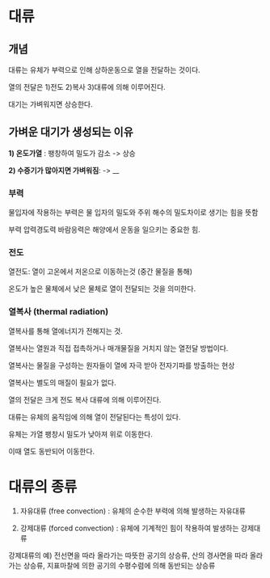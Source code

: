 # 대류

## 개념 

대류는 유체가 부력으로 인해 상하운동으로 열을 전달하는 것이다.

열의 전달은 1)전도 2)복사 3)대류에 의해 이루어진다.

대기는 가벼워지면 상승한다.

## 가벼운 대기가 생성되는 이유 
__1) 온도가열__ : 팽창하여 밀도가 감소 -> 상승

__2) 수증기가 많아지면 가벼워짐__: -> __

### 부력
물입자에 작용하는 부력은 물 입자의 밀도와 주위 해수의 밀도차이로 생기는 힘을 뜻함

부력 압력경도력 바람응력은 해양에서 운동을 일으키는 중요한 힘.


### 전도

열전도: 열이 고온에서 저온으로 이동하는것 (중간 물질을 통해)

온도가 높은 물체에서 낮은 물체로 열이 전달되는 것을 의미한다.

### 열복사 (thermal radiation)

열복사를 통해 열에너지가 전해지는 것.

열복사는 열원과 직접 접촉하거나 매개물질을 거치지 않는 열전달 방법이다.

열복사는 물질을 구성하는 원자들이 열에 자극 받아 전자기파를 방출하는 현상

열복사는 별도의 매질이 필요가 없다.



열의 전달은 크게 전도 복사 대류에 의해 이루어진다.

대류는 유체의 움직임에 의해 열이 전달된다는 특성이 있다.

유체는 가열 팽창시 밀도가 낮아져 위로 이동한다. 

이때 열도 동반되어 이동한다.

# 대류의 종류

1) 자유대류 (free convection) : 유체의 순수한 부력에 의해 발생하는 자유대류

2) 강제대류 (forced convection) : 유체에 기계적인 힘이 작용하여 발생하는 강제대류

강제대류의 예) 전선면을 따라 올라가는 따뜻한 공기의 상승류, 산의 경사면을 따라 올라가는 상승류, 지표마찰에 의한 공기의 수평수렴에 의해 동반되는 상승류




